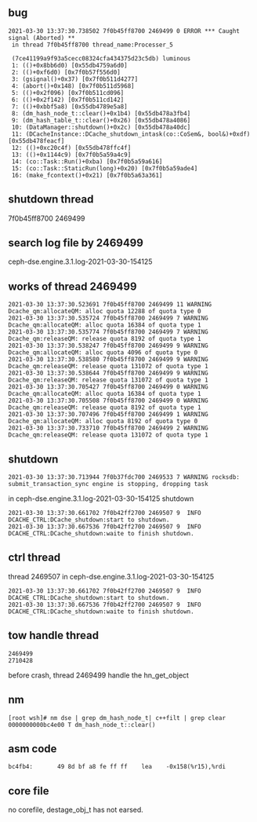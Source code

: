 ## bug
```
2021-03-30 13:37:30.738502 7f0b45ff8700 2469499 0 ERROR *** Caught signal (Aborted) **
 in thread 7f0b45ff8700 thread_name:Processer_5

 (7ce41199a9f93a5cecc08324cfa434375d23c5db) luminous 
 1: (()+0x8bb6d0) [0x55db4759a6d0]
 2: (()+0xf6d0) [0x7f0b57f556d0]
 3: (gsignal()+0x37) [0x7f0b511d4277]
 4: (abort()+0x148) [0x7f0b511d5968]
 5: (()+0x2f096) [0x7f0b511cd096]
 6: (()+0x2f142) [0x7f0b511cd142]
 7: (()+0xbbf5a8) [0x55db4789e5a8]
 8: (dm_hash_node_t::clear()+0x1b4) [0x55db478a3fb4]
 9: (dm_hash_table_t::clear()+0x26) [0x55db478a4086]
 10: (DataManager::shutdown()+0x2c) [0x55db478a40dc]
 11: (DCacheInstance::DCache_shutdown_intask(co::CoSem&, bool&)+0xdf) [0x55db478feacf]
 12: (()+0xc20c4f) [0x55db478ffc4f]
 13: (()+0x1144c9) [0x7f0b5a59a4c9]
 14: (co::Task::Run()+0xba) [0x7f0b5a59a616]
 15: (co::Task::StaticRun(long)+0x20) [0x7f0b5a59ade4]
 16: (make_fcontext()+0x21) [0x7f0b5a63a361]
 ```

## shutdown thread
7f0b45ff8700 2469499 

## search log file by 2469499
ceph-dse.engine.3.1.log-2021-03-30-154125

## works of thread  2469499
```
2021-03-30 13:37:30.523691 7f0b45ff8700 2469499 11 WARNING Dcache_qm:allocateQM: alloc quota 12288 of quota type 0
2021-03-30 13:37:30.535724 7f0b45ff8700 2469499 7 WARNING Dcache_qm:allocateQM: alloc quota 16384 of quota type 1
2021-03-30 13:37:30.535774 7f0b45ff8700 2469499 7 WARNING Dcache_qm:releaseQM: release quota 8192 of quota type 1
2021-03-30 13:37:30.538247 7f0b45ff8700 2469499 9 WARNING Dcache_qm:allocateQM: alloc quota 4096 of quota type 0
2021-03-30 13:37:30.538580 7f0b45ff8700 2469499 9 WARNING Dcache_qm:releaseQM: release quota 131072 of quota type 1
2021-03-30 13:37:30.538644 7f0b45ff8700 2469499 9 WARNING Dcache_qm:releaseQM: release quota 131072 of quota type 1
2021-03-30 13:37:30.705427 7f0b45ff8700 2469499 0 WARNING Dcache_qm:allocateQM: alloc quota 16384 of quota type 1
2021-03-30 13:37:30.705508 7f0b45ff8700 2469499 0 WARNING Dcache_qm:releaseQM: release quota 8192 of quota type 1
2021-03-30 13:37:30.707496 7f0b45ff8700 2469499 1 WARNING Dcache_qm:allocateQM: alloc quota 8192 of quota type 0
2021-03-30 13:37:30.733710 7f0b45ff8700 2469499 2 WARNING Dcache_qm:releaseQM: release quota 131072 of quota type 1
```
 
## shutdown
```
2021-03-30 13:37:30.713944 7f0b37fdc700 2469533 7 WARNING rocksdb: submit_transaction_sync engine is stopping, dropping task
```
in ceph-dse.engine.3.1.log-2021-03-30-154125 shutdown
```
2021-03-30 13:37:30.661702 7f0b42ff2700 2469507 9  INFO DCACHE_CTRL:DCache_shutdown:start to shutdown.
2021-03-30 13:37:30.667536 7f0b42ff2700 2469507 9  INFO DCACHE_CTRL:DCache_shutdown:waite to finish shutdown.
```

## ctrl thread
thread 2469507 in ceph-dse.engine.3.1.log-2021-03-30-154125
```
2021-03-30 13:37:30.661702 7f0b42ff2700 2469507 9  INFO DCACHE_CTRL:DCache_shutdown:start to shutdown.
2021-03-30 13:37:30.667536 7f0b42ff2700 2469507 9  INFO DCACHE_CTRL:DCache_shutdown:waite to finish shutdown.
```

## tow handle thread
```
2469499
2710428
```
before crash, thread 2469499 handle the hn_get_object

## nm
```
[root wsh]# nm dse | grep dm_hash_node_t| c++filt | grep clear
0000000000bc4e00 T dm_hash_node_t::clear()
```
 ## asm code
 ```
 bc4fb4:       49 8d bf a8 fe ff ff    lea    -0x158(%r15),%rdi
 ```

## core file 
no corefile, destage_obj_t has not earsed.
